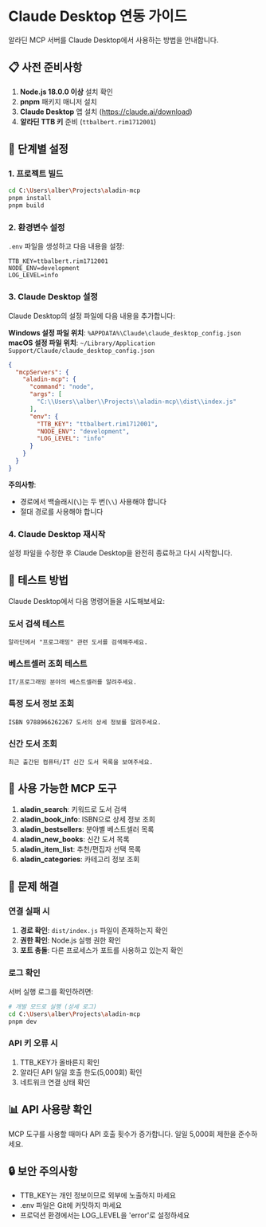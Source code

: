 # Claude Desktop 연동 가이드

알라딘 MCP 서버를 Claude Desktop에서 사용하는 방법을 안내합니다.

## 📋 사전 준비사항

1. **Node.js 18.0.0 이상** 설치 확인
2. **pnpm** 패키지 매니저 설치
3. **Claude Desktop** 앱 설치 (https://claude.ai/download)
4. **알라딘 TTB 키** 준비 (`ttbalbert.rim1712001`)

## 🚀 단계별 설정

### 1. 프로젝트 빌드

```bash
cd C:\Users\alber\Projects\aladin-mcp
pnpm install
pnpm build
```

### 2. 환경변수 설정

`.env` 파일을 생성하고 다음 내용을 설정:

```env
TTB_KEY=ttbalbert.rim1712001
NODE_ENV=development
LOG_LEVEL=info
```

### 3. Claude Desktop 설정

Claude Desktop의 설정 파일에 다음 내용을 추가합니다:

**Windows 설정 파일 위치**: `%APPDATA%\Claude\claude_desktop_config.json`
**macOS 설정 파일 위치**: `~/Library/Application Support/Claude/claude_desktop_config.json`

```json
{
  "mcpServers": {
    "aladin-mcp": {
      "command": "node",
      "args": [
        "C:\\Users\\alber\\Projects\\aladin-mcp\\dist\\index.js"
      ],
      "env": {
        "TTB_KEY": "ttbalbert.rim1712001",
        "NODE_ENV": "development",
        "LOG_LEVEL": "info"
      }
    }
  }
}
```

**주의사항**:
- 경로에서 백슬래시(`\`)는 두 번(`\\`) 사용해야 합니다
- 절대 경로를 사용해야 합니다

### 4. Claude Desktop 재시작

설정 파일을 수정한 후 Claude Desktop을 완전히 종료하고 다시 시작합니다.

## 🧪 테스트 방법

Claude Desktop에서 다음 명령어들을 시도해보세요:

### 도서 검색 테스트
```
알라딘에서 "프로그래밍" 관련 도서를 검색해주세요.
```

### 베스트셀러 조회 테스트
```
IT/프로그래밍 분야의 베스트셀러를 알려주세요.
```

### 특정 도서 정보 조회
```
ISBN 9788966262267 도서의 상세 정보를 알려주세요.
```

### 신간 도서 조회
```
최근 출간된 컴퓨터/IT 신간 도서 목록을 보여주세요.
```

## 🔧 사용 가능한 MCP 도구

1. **aladin_search**: 키워드로 도서 검색
2. **aladin_book_info**: ISBN으로 상세 정보 조회
3. **aladin_bestsellers**: 분야별 베스트셀러 목록
4. **aladin_new_books**: 신간 도서 목록
5. **aladin_item_list**: 추천/편집자 선택 목록
6. **aladin_categories**: 카테고리 정보 조회

## 🐛 문제 해결

### 연결 실패 시
1. **경로 확인**: `dist/index.js` 파일이 존재하는지 확인
2. **권한 확인**: Node.js 실행 권한 확인
3. **포트 충돌**: 다른 프로세스가 포트를 사용하고 있는지 확인

### 로그 확인
서버 실행 로그를 확인하려면:

```bash
# 개발 모드로 실행 (상세 로그)
cd C:\Users\alber\Projects\aladin-mcp
pnpm dev
```

### API 키 오류 시
1. TTB_KEY가 올바른지 확인
2. 알라딘 API 일일 호출 한도(5,000회) 확인
3. 네트워크 연결 상태 확인

## 📊 API 사용량 확인

MCP 도구를 사용할 때마다 API 호출 횟수가 증가합니다. 일일 5,000회 제한을 준수하세요.

## 🔒 보안 주의사항

- TTB_KEY는 개인 정보이므로 외부에 노출하지 마세요
- .env 파일은 Git에 커밋하지 마세요
- 프로덕션 환경에서는 LOG_LEVEL을 'error'로 설정하세요